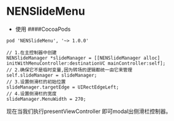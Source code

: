 # NENSlideMenu
* 使用 
####CocoaPods
```
pod 'NENSlideMenu', '~> 1.0.0'
```
```
// 1.在主控制器中创建
NENSlideManager *slideManager = [[NENSlideManager alloc] initWithMenuController:destinationVC mainController:self];
// 2.确保它不是临时变量,因为转场的逻辑都统一由它来管理
self.slideManager = slideManager;
// 3.设置侧滑栏的初始位置
slideManager.targetEdge = UIRectEdgeLeft;
// 4.设置侧滑栏的宽度
slideManager.MenuWidth = 270;
```
现在当我们执行presentViewController 即可modal出侧滑栏控制器。
